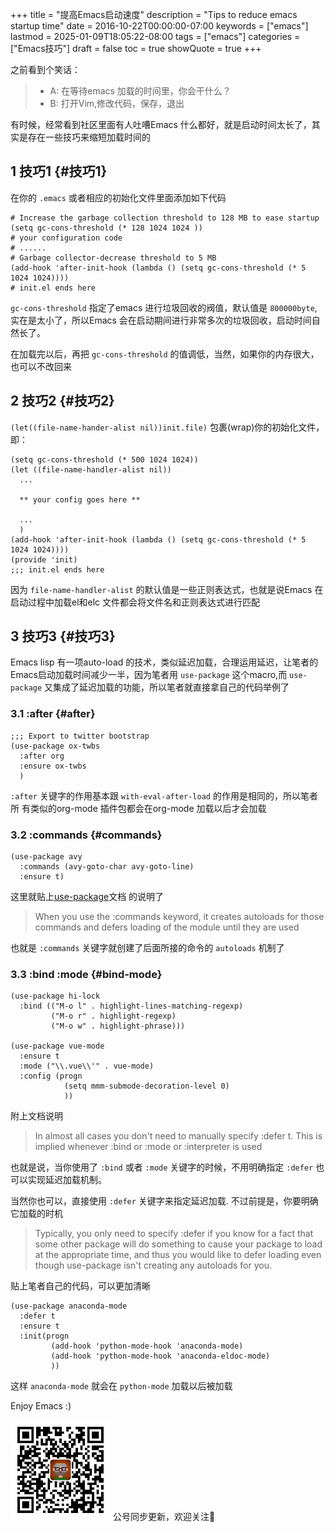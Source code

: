 +++
title = "提高Emacs启动速度"
description = "Tips to reduce emacs startup time"
date = 2016-10-22T00:00:00-07:00
keywords = ["emacs"]
lastmod = 2025-01-09T18:05:22-08:00
tags = ["emacs"]
categories = ["Emacs技巧"]
draft = false
toc = true
showQuote = true
+++

之前看到个笑话：

> -   A: 在等待emacs 加载的时间里，你会干什么？
> -   B: 打开Vim,修改代码，保存，退出

有时候，经常看到社区里面有人吐嘈Emacs 什么都好，就是启动时间太长了，其实是存在一些技巧来缩短加载时间的


## <span class="section-num">1</span> 技巧1 {#技巧1}

在你的 `.emacs` 或者相应的初始化文件里面添加如下代码

```emacs-lisp
# Increase the garbage collection threshold to 128 MB to ease startup
(setq gc-cons-threshold (* 128 1024 1024 ))
# your configuration code
# ......
# Garbage collector-decrease threshold to 5 MB
(add-hook 'after-init-hook (lambda () (setq gc-cons-threshold (* 5 1024 1024))))
# init.el ends here
```

`gc-cons-threshold` 指定了emacs 进行垃圾回收的阀值，默认值是 `800000byte`,实在是太小了，所以Emacs 会在启动期间进行非常多次的垃圾回收，启动时间自然长了。

在加载完以后，再把 `gc-cons-threshold` 的值调低，当然，如果你的内存很大，也可以不改回来


## <span class="section-num">2</span> 技巧2 {#技巧2}

`(let((file-name-hander-alist nil))init.file)` 包裹(wrap)你的初始化文件，即：

```emacs-lisp
(setq gc-cons-threshold (* 500 1024 1024))
(let ((file-name-handler-alist nil))
  ...

  ** your config goes here **

  ...
  )
(add-hook 'after-init-hook (lambda () (setq gc-cons-threshold (* 5 1024 1024))))
(provide 'init)
;;; init.el ends here
```

因为 `file-name-handler-alist` 的默认值是一些正则表达式，也就是说Emacs 在启动过程中加载el和elc 文件都会将文件名和正则表达式进行匹配


## <span class="section-num">3</span> 技巧3 {#技巧3}

Emacs lisp 有一项auto-load 的技术，类似延迟加载，合理运用延迟，让笔者的Emacs启动加载时间减少一半，因为笔者用 `use-package` 这个macro,而 `use-package` 又集成了延迟加载的功能，所以笔者就直接拿自己的代码举例了


### <span class="section-num">3.1</span> :after {#after}

```emacs-lisp
;;; Export to twitter bootstrap
(use-package ox-twbs
  :after org
  :ensure ox-twbs
  )
```

`:after` 关键字的作用基本跟 `with-eval-after-load` 的作用是相同的，所以笔者所
有类似的org-mode 插件包都会在org-mode 加载以后才会加载


### <span class="section-num">3.2</span> :commands {#commands}

```emacs-lisp
(use-package avy
  :commands (avy-goto-char avy-goto-line)
  :ensure t)
```

这里就贴上[use-package](https://github.com/jwiegley/use-package)文档 的说明了

> When you use the :commands keyword, it creates autoloads for those commands
> and defers loading of the module until they are used

也就是 `:commands` 关键字就创建了后面所接的命令的 `autoloads` 机制了


### <span class="section-num">3.3</span> :bind :mode {#bind-mode}

```emacs-lisp
(use-package hi-lock
  :bind (("M-o l" . highlight-lines-matching-regexp)
         ("M-o r" . highlight-regexp)
         ("M-o w" . highlight-phrase)))

(use-package vue-mode
  :ensure t
  :mode ("\\.vue\\'" . vue-mode)
  :config (progn
            (setq mmm-submode-decoration-level 0)
            ))
```

附上文档说明

> In almost all cases you don't need to manually specify :defer t. This is implied
> whenever :bind or :mode or :interpreter is used

也就是说，当你使用了 `:bind` 或者 `:mode` 关键字的时候，不用明确指定 `:defer` 也可以实现延迟加载机制。

当然你也可以，直接使用 `:defer` 关键字来指定延迟加载. 不过前提是，你要明确它加载的时机

> Typically, you only need to specify :defer if you know for a fact that some
> other package will do something to cause your package to load at the appropriate
> time, and thus you would like to defer loading even though use-package isn't
> creating any autoloads for you.

贴上笔者自己的代码，可以更加清晰

```emacs-lisp
(use-package anaconda-mode
  :defer t
  :ensure t
  :init(progn
         (add-hook 'python-mode-hook 'anaconda-mode)
         (add-hook 'python-mode-hook 'anaconda-eldoc-mode)
         ))
```

这样 `anaconda-mode` 就会在 `python-mode` 加载以后被加载

Enjoy Emacs :)

<div center class="qr-container">
<img src="/ox-hugo/qrcode_gh_e06d750e626f_1.jpg" alt="qrcode_gh_e06d750e626f_1.jpg" width="160px" height="160px" center="t" class="qr-container" />
公号同步更新，欢迎关注👻
</div>

